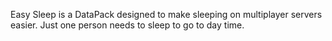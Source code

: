 Easy Sleep is a DataPack designed to make sleeping on multiplayer servers easier. Just one person needs to sleep to go to day time.
